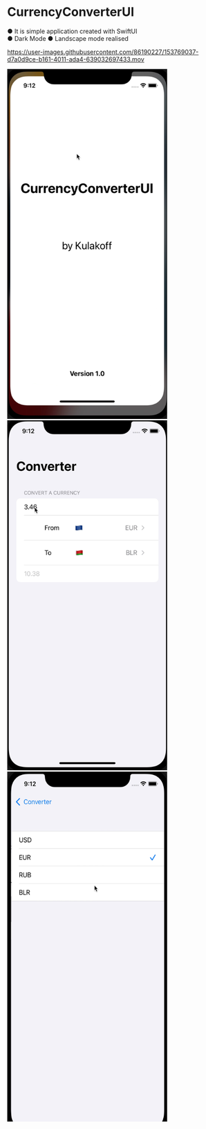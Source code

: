 # CurrencyConverterUI

● It is simple application created with SwiftUI  
● Dark Mode 
● Landscape mode realised


https://user-images.githubusercontent.com/86190227/153769037-d7a0d9ce-b161-4011-ada4-639032697433.mov

<img src="https://github.com/UladzimirKulakou/CurrencyConverterUI/blob/main/Screen%20Shot%202022-02-13%20at%209.28.42%20PM.png" width="370" height="810" />
<img src="https://github.com/UladzimirKulakou/CurrencyConverterUI/blob/main/Screen%20Shot%202022-02-13%20at%209.29.30%20PM.png" width="370" height="810" />
<img src="https://github.com/UladzimirKulakou/CurrencyConverterUI/blob/main/Screen%20Shot%202022-02-13%20at%209.29.57%20PM.png" width="370" height="810" />
